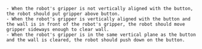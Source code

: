 
    - When the robot's gripper is not vertically aligned with the button, the robot should put gripper above button.
    - When the robot's gripper is vertically aligned with the button and the wall is in front of the robot's gripper, the robot should move gripper sideways enough to clear wall.
    - When the robot's gripper is in the same vertical plane as the button and the wall is cleared, the robot should push down on the button.